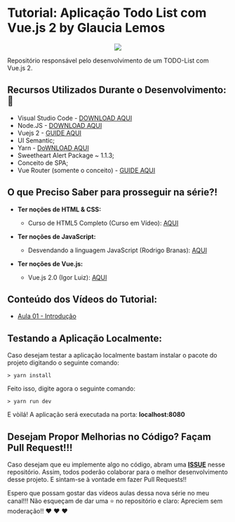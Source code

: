 # Tutorial: Aplicação Todo List com Vue.js 2 by Glaucia Lemos

<p align="center">
  <img src="https://i.imgsafe.org/41/4157b4c1ad.jpeg"/>  
</p>

Repositório responsável pelo desenvolvimento de um TODO-List com Vue.js 2.

## Recursos Utilizados Durante o Desenvolvimento: :rocket:

- Visual Studio Code - [DOWNLOAD AQUI](https://code.visualstudio.com/)
- Node.JS - [DOWNLOAD AQUI](https://nodejs.org/pt-br/)
- Vuejs 2 - [GUIDE AQUI](https://vuejs.org/v2/guide/)
- UI Semantic;
- Yarn - [DoWNLOAD AQUI](https://yarnpkg.com/pt-BR/)
- Sweetheart Alert Package ~ 1.1.3;
- Conceito de SPA;
- Vue Router (somente o conceito) - [GUIDE AQUI](https://router.vuejs.org/)

## O que Preciso Saber para prosseguir na série?!

* **Ter noções de HTML & CSS:**
    - Curso de HTML5 Completo (Curso em Vídeo): [AQUI](https://www.youtube.com/playlist?list=PLHz_AreHm4dlAnJ_jJtV29RFxnPHDuk9o) 

* **Ter noções de JavaScript:**
    - Desvendando a linguagem JavaScript (Rodrigo Branas): [AQUI](https://www.youtube.com/playlist?list=PLQCmSnNFVYnT1-oeDOSBnt164802rkegc)
    
* **Ter noções de Vue.js:**
    - Vue.js 2.0 (Igor Luiz): [AQUI](https://www.youtube.com/playlist?list=PLFtCenSt_W2Fxgh1fjjwXK20qg2MdC2wp)

## Conteúdo dos Vídeos do Tutorial:

- [Aula 01 - Introdução]()


## Testando a Aplicação Localmente:

Caso desejam testar a aplicação localmente bastam instalar o pacote do projeto digitando o seguinte comando:

```
> yarn install
```

Feito isso, digite agora o seguinte comando:

```
> yarn run dev
```

E vòilá! A aplicação será executada na porta: **localhost:8080**

## Desejam Propor Melhorias no Código? Façam Pull Request!!! 

Caso desejam que eu implemente algo no código, abram uma [**ISSUE**](https://github.com/glaucia86/todo-list-vuejs-2/issues) nesse repositório. Assim, todos poderão colaborar para o melhor desenvolvimento desse projeto. E sintam-se à vontade em fazer Pull Requests!!

Espero que possam gostar das vídeos aulas dessa nova série no meu canal!!! Não esqueçam de dar uma :star: no repositório e claro: Apreciem sem moderação!! :heart: :heart: :heart:
